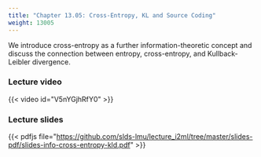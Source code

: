 ```yaml
---
title: "Chapter 13.05: Cross-Entropy, KL and Source Coding"
weight: 13005
---
```

We introduce cross-entropy as a further information-theoretic concept and discuss the connection between entropy, cross-entropy, and Kullback-Leibler divergence.  

<!--more-->

### Lecture video

{{< video id="V5nYGjhRfY0" >}}

### Lecture slides

{{< pdfjs file="https://github.com/slds-lmu/lecture_i2ml/tree/master/slides-pdf/slides-info-cross-entropy-kld.pdf" >}}
